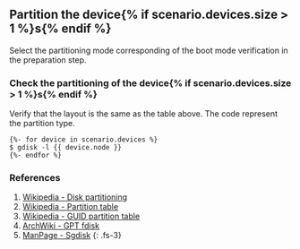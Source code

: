 ## Partition the device{% if scenario.devices.size > 1 %}s{% endif %}

Select the partitioning mode corresponding of the boot mode verification in the preparation step.

### Check the partitioning of the device{% if scenario.devices.size > 1 %}s{% endif %}

Verify that the layout is the same as the table above. The code represent the partition type.

```
{%- for device in scenario.devices %}
$ gdisk -l {{ device.node }}
{%- endfor %}
```

### References

1. [Wikipedia - Disk partitioning](https://en.wikipedia.org/wiki/Disk_partitioning)
1. [Wikipedia - Partition table](https://en.wikipedia.org/wiki/Partition_table)
1. [Wikipedia - GUID partition table](https://en.wikipedia.org/wiki/GUID_Partition_Table)
1. [ArchWiki - GPT fdisk](https://wiki.archlinux.org/index.php/GPT_fdisk)
1. [ManPage - Sgdisk](https://jlk.fjfi.cvut.cz/arch/manpages/man/extra/gptfdisk/sgdisk.8.en)
{: .fs-3}
